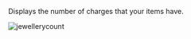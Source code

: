 Displays the number of charges that your items have.

![jewellerycount](https://user-images.githubusercontent.com/2388657/39968816-0a25fe68-56a1-11e8-8cc5-e2e83f5d9f00.png)
